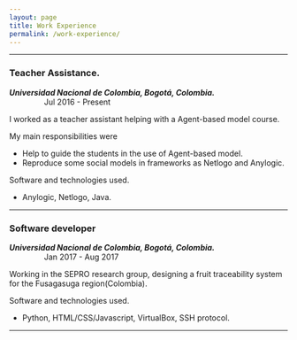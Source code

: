 ```yaml
---
layout: page
title: Work Experience
permalink: /work-experience/
---
```


*** 
### Teacher Assistance.
_**Universidad Nacional de Colombia, Bogotá, Colombia.**_   &nbsp;&nbsp;&nbsp;&nbsp;&nbsp;&nbsp;&nbsp;&nbsp;
                                                            &nbsp;&nbsp;&nbsp;&nbsp;&nbsp;&nbsp;&nbsp;&nbsp;&nbsp;&nbsp;&nbsp;&nbsp;&nbsp;&nbsp;&nbsp;&nbsp;&nbsp;&nbsp;
                                                            &nbsp;&nbsp;&nbsp;&nbsp;&nbsp;&nbsp;&nbsp;&nbsp;&nbsp;&nbsp;&nbsp;&nbsp;&nbsp;&nbsp;&nbsp;&nbsp;Jul 2016 - Present


I worked as a teacher assistant helping with a Agent-based model course.

My main responsibilities were 
- Help to guide the students in the use of Agent-based model. 
- Reproduce some social models in frameworks as Netlogo and Anylogic.
       
Software and technologies used.
- Anylogic, Netlogo, Java.

*** 

### Software developer
_**Universidad Nacional de Colombia, Bogotá, Colombia.**_   &nbsp;&nbsp;&nbsp;&nbsp;&nbsp;&nbsp;&nbsp;&nbsp;
                                                            &nbsp;&nbsp;&nbsp;&nbsp;&nbsp;&nbsp;&nbsp;&nbsp;&nbsp;&nbsp;&nbsp;&nbsp;&nbsp;&nbsp;&nbsp;&nbsp;&nbsp;&nbsp;
                                                            &nbsp;&nbsp;&nbsp;&nbsp;&nbsp;&nbsp;&nbsp;&nbsp;&nbsp;&nbsp;&nbsp;&nbsp;&nbsp;&nbsp;&nbsp;&nbsp;Jan 2017 - Aug 2017

Working in the SEPRO research group, designing a fruit traceability system for the Fusagasuga region(Colombia).

Software and technologies used.
- Python, HTML/CSS/Javascript, VirtualBox, SSH protocol.

*** 